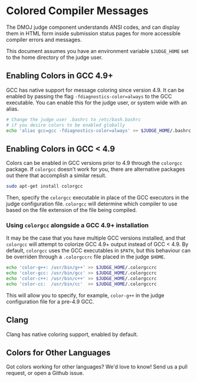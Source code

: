 # Colored Compiler Messages

The DMOJ judge component understands ANSI codes, and can display them in HTML form inside submission status pages for more accessible compiler errors and messages.

This document assumes you have an environment variable `$JUDGE_HOME` set to the home directory of the judge user.

## Enabling Colors in GCC 4.9+

GCC has native support for message coloring since version 4.9. It can be enabled by passing the flag `-fdiagnostics-color=always` to the GCC executable. You can enable this for the judge user, or system wide with an alias.

```sh
# Change the judge user .bashrc to /etc/bash.bashrc
# if you desire colors to be enabled globally
echo 'alias gcc=gcc -fdiagnostics-color=always' >> $JUDGE_HOME/.bashrc
```

## Enabling Colors in GCC < 4.9

Colors can be enabled in GCC versions prior to 4.9 through the `colorgcc` package. If `colorgcc` doesn't work for you, there are alternative packages out there that accomplish a similar result.

```sh
sudo apt-get install colorgcc
```

Then, specify the `colorgcc` executable in place of the GCC executors in the judge configuration file. `colorgcc` will determine which compiler to use based on the file extension of the file being compiled.

### Using `colorgcc` alongside a GCC 4.9+ installation

It may be the case that you have multiple GCC versions installed, and that `colorgcc` will attempt to colorize GCC 4.9+ output instead of GCC < 4.9. By default, `colorgcc` uses the GCC executables in `$PATH`, but this behaviour can be overriden through a `.colorgccrc` file placed in the judge `$HOME`.

```sh
echo 'color-g++: /usr/bin/g++' >> $JUDGE_HOME/.colorgccrc
echo 'color-gcc: /usr/bin/gcc' >> $JUDGE_HOME/.colorgccrc
echo 'color-c++: /usr/bin/c++' >> $JUDGE_HOME/.colorgccrc
echo 'color-cc:  /usr/bin/cc'  >> $JUDGE_HOME/.colorgccrc
```

This will allow you to specify, for example, `color-g++` in the judge configuration file for a pre-4.9 GCC.

## Clang

Clang has native coloring support, enabled by default.

## Colors for Other Languages

Got colors working for other languages? We'd love to know! Send us a pull request, or open a Github issue.